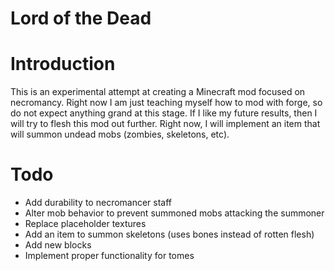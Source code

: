 # Lord of the Dead

# Introduction
This is an experimental attempt at creating a Minecraft mod focused on necromancy.
Right now I am just teaching myself how to mod with forge, so do not expect anything grand
at this stage. If I like my future results, then I will try to flesh this mod out further.
Right now, I will implement an item that will summon undead mobs (zombies, skeletons, etc).

# Todo
- Add durability to necromancer staff
- Alter mob behavior to prevent summoned mobs attacking the summoner
- Replace placeholder textures
- Add an item to summon skeletons (uses bones instead of rotten flesh)
- Add new blocks 
- Implement proper functionality for tomes